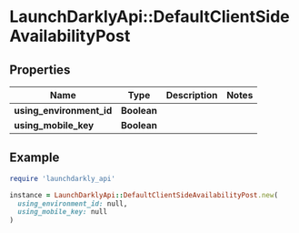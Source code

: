 # LaunchDarklyApi::DefaultClientSideAvailabilityPost

## Properties

| Name | Type | Description | Notes |
| ---- | ---- | ----------- | ----- |
| **using_environment_id** | **Boolean** |  |  |
| **using_mobile_key** | **Boolean** |  |  |

## Example

```ruby
require 'launchdarkly_api'

instance = LaunchDarklyApi::DefaultClientSideAvailabilityPost.new(
  using_environment_id: null,
  using_mobile_key: null
)
```

